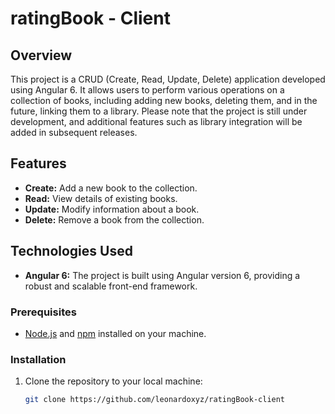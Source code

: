 # ratingBook - Client

## Overview

This project is a CRUD (Create, Read, Update, Delete) application developed using Angular 6. It allows users to perform various operations on a collection of books, including adding new books, deleting them, and in the future, linking them to a library. Please note that the project is still under development, and additional features such as library integration will be added in subsequent releases.

## Features

- **Create:** Add a new book to the collection.
- **Read:** View details of existing books.
- **Update:** Modify information about a book.
- **Delete:** Remove a book from the collection.

## Technologies Used

- **Angular 6:** The project is built using Angular version 6, providing a robust and scalable front-end framework.

### Prerequisites

- [Node.js](https://nodejs.org/) and [npm](https://www.npmjs.com/) installed on your machine.

### Installation

1. Clone the repository to your local machine:

   ```bash
   git clone https://github.com/leonardoxyz/ratingBook-client
